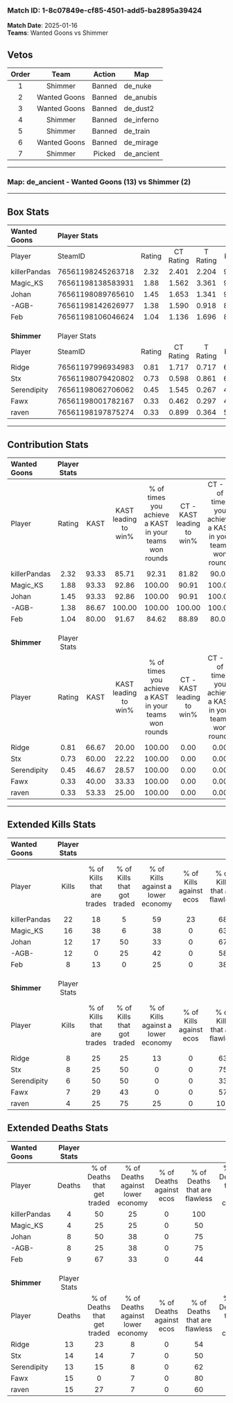 ### Match ID: 1-8c07849e-cf85-4501-add5-ba2895a39424  
**Match Date**: 2025-01-16  
**Teams**: Wanted Goons vs Shimmer  

## Vetos  

| Order | Team | Action | Map |
| :---: | :--: | :----: | --- |
| 1 | Shimmer | Banned | de_nuke |
| 2 | Wanted Goons | Banned | de_anubis |
| 3 | Wanted Goons | Banned | de_dust2 |
| 4 | Shimmer | Banned | de_inferno |
| 5 | Shimmer | Banned | de_train |
| 6 | Wanted Goons | Banned | de_mirage |
| 7 | Shimmer | Picked | de_ancient |

---  

### **Map**: de_ancient - Wanted Goons (13) vs Shimmer (2)  
---  

## Box Stats  

| **Wanted Goons** | Player Stats      |        |           |          |       |       |       |         |        |      |     |
| :- | :- | :-: | :-: | :-: | :-: | :-: | :-: | :-: | :-: | :-: | :-: |
| Player           | SteamID           | Rating | CT Rating | T Rating | KAST  |  ADR  | Kills | Assists | Deaths | K/D  | HS% |
| killerPandas     | 76561198245263718 |  2.32  |   2.401   |  2.204   | 93.33 | 134.3 |  22   |    4    |   4    | 5.50 | 50  |
| Magic_KS         | 76561198138583931 |  1.88  |   1.562   |  3.361   | 93.33 | 104.1 |  16   |    4    |   4    | 4.00 | 62  |
| Johan            | 76561198089765610 |  1.45  |   1.653   |  1.341   | 93.33 | 86.7  |  12   |    3    |   8    | 1.50 | 50  |
| -AGB-            | 76561198142626977 |  1.38  |   1.590   |  0.918   | 86.67 | 82.3  |  12   |    3    |   8    | 1.50 | 50  |
| Feb              | 76561198106046624 |  1.04  |   1.136   |  1.696   | 80.00 | 69.3  |   8   |    4    |   9    | 0.89 | 50  |
|                  |                   |        |           |          |       |       |       |         |        |      |     |
|                  |                   |        |           |          |       |       |       |         |        |      |     |
|                  |                   |        |           |          |       |       |       |         |        |      |     |
| **Shimmer**      | Player Stats      |        |           |          |       |       |       |         |        |      |     |
| Player           | SteamID           | Rating | CT Rating | T Rating | KAST  |  ADR  | Kills | Assists | Deaths | K/D  | HS% |
| Ridge            | 76561197996934983 |  0.81  |   1.717   |  0.717   | 66.67 | 74.0  |   8   |    4    |   13   | 0.62 | 75  |
| Stx              | 76561198079420802 |  0.73  |   0.598   |  0.861   | 60.00 | 76.7  |   8   |    4    |   14   | 0.57 | 75  |
| Serendipity      | 76561198062706062 |  0.45  |   1.545   |  0.267   | 46.67 | 45.3  |   6   |    3    |   13   | 0.46 | 33  |
| Fawx             | 76561198001782167 |  0.33  |   0.462   |  0.297   | 40.00 | 31.1  |   7   |    1    |   15   | 0.47 | 57  |
| raven            | 76561198197875274 |  0.33  |   0.899   |  0.364   | 53.33 | 49.4  |   4   |    3    |   15   | 0.27 | 25  |
---  

## Contribution Stats  

| **Wanted Goons** | Player Stats |       |                      |                                                        |                           |                                                             |                          |                                                            |
| :- | :-: | :-: | :-: | :-: | :-: | :-: | :-: | :-: |
| Player           |    Rating    | KAST  | KAST leading to win% | % of times you achieve a KAST in your teams won rounds | CT - KAST leading to win% | CT - % of times you achieve a KAST in your teams won rounds | T - KAST leading to win% | T - % of times you achieve a KAST in your teams won rounds |
| killerPandas     |     2.32     | 93.33 |        85.71         |                         92.31                          |           81.82           |                            90.00                            |          100.00          |                           100.00                           |
| Magic_KS         |     1.88     | 93.33 |        92.86         |                         100.00                         |           90.91           |                           100.00                            |          100.00          |                           100.00                           |
| Johan            |     1.45     | 93.33 |        92.86         |                         100.00                         |           90.91           |                           100.00                            |          100.00          |                           100.00                           |
| -AGB-            |     1.38     | 86.67 |        100.00        |                         100.00                         |          100.00           |                           100.00                            |          100.00          |                           100.00                           |
| Feb              |     1.04     | 80.00 |        91.67         |                         84.62                          |           88.89           |                            80.00                            |          100.00          |                           100.00                           |
|                  |              |       |                      |                                                        |                           |                                                             |                          |                                                            |
|                  |              |       |                      |                                                        |                           |                                                             |                          |                                                            |
|                  |              |       |                      |                                                        |                           |                                                             |                          |                                                            |
| **Shimmer**      | Player Stats |       |                      |                                                        |                           |                                                             |                          |                                                            |
| Player           |    Rating    | KAST  | KAST leading to win% | % of times you achieve a KAST in your teams won rounds | CT - KAST leading to win% | CT - % of times you achieve a KAST in your teams won rounds | T - KAST leading to win% | T - % of times you achieve a KAST in your teams won rounds |
| Ridge            |     0.81     | 66.67 |        20.00         |                         100.00                         |           0.00            |                            0.00                             |          28.57           |                           100.00                           |
| Stx              |     0.73     | 60.00 |        22.22         |                         100.00                         |           0.00            |                            0.00                             |          25.00           |                           100.00                           |
| Serendipity      |     0.45     | 46.67 |        28.57         |                         100.00                         |           0.00            |                            0.00                             |          50.00           |                           100.00                           |
| Fawx             |     0.33     | 40.00 |        33.33         |                         100.00                         |           0.00            |                            0.00                             |          40.00           |                           100.00                           |
| raven            |     0.33     | 53.33 |        25.00         |                         100.00                         |           0.00            |                            0.00                             |          40.00           |                           100.00                           |
---  

## Extended Kills Stats  

| **Wanted Goons** | Player Stats |                            |                            |                                    |                         |                              |                                 |                                       |                    |           |
| :- | :-: | :-: | :-: | :-: | :-: | :-: | :-: | :-: | :-: | :-: |
| Player           |    Kills     | % of Kills that are trades | % of Kills that got traded | % of Kills against a lower economy | % of Kills against ecos | % of Kills that are flawless | % of Kills that are close duels | % of Kills that are assisted by flash | Pistol Round Kills | AWP Kills |
| killerPandas     |      22      |             18             |             5              |                 59                 |           23            |              68              |                5                |                   0                   |         2          |     8     |
| Magic_KS         |      16      |             38             |             6              |                 38                 |            0            |              63              |                0                |                   0                   |         4          |     0     |
| Johan            |      12      |             17             |             50             |                 33                 |            0            |              67              |                0                |                   8                   |         0          |     0     |
| -AGB-            |      12      |             0              |             25             |                 42                 |            0            |              58              |               25                |                  17                   |         1          |     0     |
| Feb              |      8       |             13             |             0              |                 25                 |            0            |              38              |               13                |                   0                   |         3          |     0     |
|                  |              |                            |                            |                                    |                         |                              |                                 |                                       |                    |           |
|                  |              |                            |                            |                                    |                         |                              |                                 |                                       |                    |           |
|                  |              |                            |                            |                                    |                         |                              |                                 |                                       |                    |           |
| **Shimmer**      | Player Stats |                            |                            |                                    |                         |                              |                                 |                                       |                    |           |
| Player           |    Kills     | % of Kills that are trades | % of Kills that got traded | % of Kills against a lower economy | % of Kills against ecos | % of Kills that are flawless | % of Kills that are close duels | % of Kills that are assisted by flash | Pistol Round Kills | AWP Kills |
| Ridge            |      8       |             25             |             25             |                 13                 |            0            |              63              |                0                |                   0                   |         3          |     0     |
| Stx              |      8       |             25             |             50             |                 0                  |            0            |              75              |               13                |                  13                   |         1          |     0     |
| Serendipity      |      6       |             50             |             50             |                 0                  |            0            |              33              |               17                |                   0                   |         0          |     0     |
| Fawx             |      7       |             29             |             43             |                 0                  |            0            |              57              |               14                |                   0                   |         0          |     1     |
| raven            |      4       |             25             |             75             |                 25                 |            0            |             100              |                0                |                   0                   |         1          |     0     |
## Extended Deaths Stats  

| **Wanted Goons** | Player Stats |                             |                                   |                          |                               |                            |                           |               |
| :- | :-: | :-: | :-: | :-: | :-: | :-: | :-: | :-: |
| Player           |    Deaths    | % of Deaths that get traded | % of Deaths against lower economy | % of Deaths against ecos | % of Deaths that are flawless | % of Deaths that are close | % of Deaths while blinded | Deaths to AWP |
| killerPandas     |      4       |             50              |                25                 |            0             |              100              |             25             |             0             |       0       |
| Magic_KS         |      4       |             25              |                25                 |            0             |              50               |             25             |             0             |       0       |
| Johan            |      8       |             50              |                38                 |            0             |              75               |             0              |             0             |       0       |
| -AGB-            |      8       |             25              |                38                 |            0             |              75               |             0              |            13             |       0       |
| Feb              |      9       |             67              |                33                 |            0             |              44               |             11             |             0             |       1       |
|                  |              |                             |                                   |                          |                               |                            |                           |               |
|                  |              |                             |                                   |                          |                               |                            |                           |               |
|                  |              |                             |                                   |                          |                               |                            |                           |               |
| **Shimmer**      | Player Stats |                             |                                   |                          |                               |                            |                           |               |
| Player           |    Deaths    | % of Deaths that get traded | % of Deaths against lower economy | % of Deaths against ecos | % of Deaths that are flawless | % of Deaths that are close | % of Deaths while blinded | Deaths to AWP |
| Ridge            |      13      |             23              |                 8                 |            0             |              54               |             8              |             8             |       1       |
| Stx              |      14      |             14              |                 7                 |            0             |              50               |             14             |             7             |       0       |
| Serendipity      |      13      |             15              |                 8                 |            0             |              62               |             8              |             8             |       1       |
| Fawx             |      15      |              0              |                 7                 |            0             |              80               |             0              |             0             |       5       |
| raven            |      15      |             27              |                 7                 |            0             |              60               |             7              |             0             |       1       |
